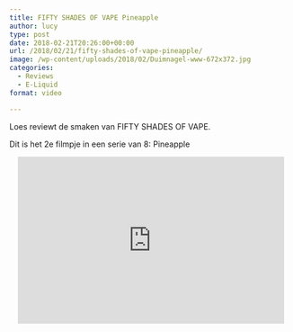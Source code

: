 ```yaml
---
title: FIFTY SHADES OF VAPE Pineapple
author: lucy
type: post
date: 2018-02-21T20:26:00+00:00
url: /2018/02/21/fifty-shades-of-vape-pineapple/
image: /wp-content/uploads/2018/02/Duimnagel-www-672x372.jpg
categories:
  - Reviews
  - E-Liquid
format: video

---
```

Loes reviewt de smaken van FIFTY SHADES OF VAPE.
  
Dit is het 2e filmpje in een serie van 8: Pineapple

<span class="embed-youtube" style="text-align:center; display: block;"><iframe class='youtube-player' type='text/html' width='474' height='297' src='https://www.youtube.com/embed/jnLz_Ik-5Wc?version=3&#038;rel=1&#038;fs=1&#038;autohide=2&#038;showsearch=0&#038;showinfo=1&#038;iv_load_policy=1&#038;wmode=transparent' allowfullscreen='true' style='border:0;'></iframe></span>